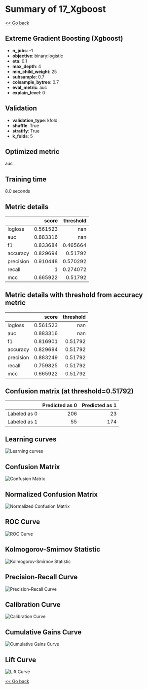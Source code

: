 # Summary of 17_Xgboost

[<< Go back](../README.md)


## Extreme Gradient Boosting (Xgboost)
- **n_jobs**: -1
- **objective**: binary:logistic
- **eta**: 0.1
- **max_depth**: 4
- **min_child_weight**: 25
- **subsample**: 0.7
- **colsample_bytree**: 0.7
- **eval_metric**: auc
- **explain_level**: 0

## Validation
 - **validation_type**: kfold
 - **shuffle**: True
 - **stratify**: True
 - **k_folds**: 5

## Optimized metric
auc

## Training time

8.0 seconds

## Metric details
|           |    score |   threshold |
|:----------|---------:|------------:|
| logloss   | 0.561523 |  nan        |
| auc       | 0.883316 |  nan        |
| f1        | 0.833684 |    0.465664 |
| accuracy  | 0.829694 |    0.51792  |
| precision | 0.910448 |    0.570292 |
| recall    | 1        |    0.274072 |
| mcc       | 0.665922 |    0.51792  |


## Metric details with threshold from accuracy metric
|           |    score |   threshold |
|:----------|---------:|------------:|
| logloss   | 0.561523 |   nan       |
| auc       | 0.883316 |   nan       |
| f1        | 0.816901 |     0.51792 |
| accuracy  | 0.829694 |     0.51792 |
| precision | 0.883249 |     0.51792 |
| recall    | 0.759825 |     0.51792 |
| mcc       | 0.665922 |     0.51792 |


## Confusion matrix (at threshold=0.51792)
|              |   Predicted as 0 |   Predicted as 1 |
|:-------------|-----------------:|-----------------:|
| Labeled as 0 |              206 |               23 |
| Labeled as 1 |               55 |              174 |

## Learning curves
![Learning curves](learning_curves.png)
## Confusion Matrix

![Confusion Matrix](confusion_matrix.png)


## Normalized Confusion Matrix

![Normalized Confusion Matrix](confusion_matrix_normalized.png)


## ROC Curve

![ROC Curve](roc_curve.png)


## Kolmogorov-Smirnov Statistic

![Kolmogorov-Smirnov Statistic](ks_statistic.png)


## Precision-Recall Curve

![Precision-Recall Curve](precision_recall_curve.png)


## Calibration Curve

![Calibration Curve](calibration_curve_curve.png)


## Cumulative Gains Curve

![Cumulative Gains Curve](cumulative_gains_curve.png)


## Lift Curve

![Lift Curve](lift_curve.png)



[<< Go back](../README.md)
